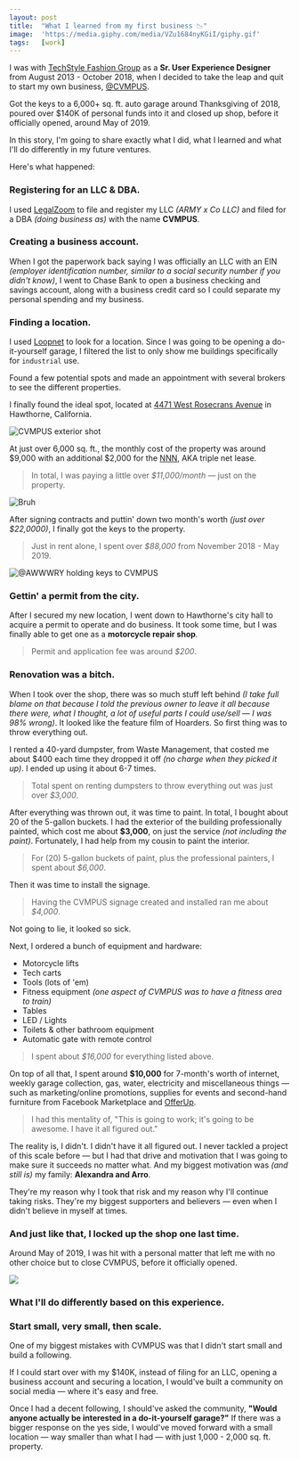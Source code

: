 ```yaml
---
layout: post
title:  "What I learned from my first business 📉"
image:  'https://media.giphy.com/media/VZu1684nyKGiI/giphy.gif'
tags:   [work]
---
```


I was with [TechStyle Fashion Group](https://www.techstyle.com) as a **Sr. User Experience Designer** from August 2013 - October 2018, when I decided to take the leap and quit to start my own business, [@CVMPUS](https://www.instagram.com/cvmpus).

Got the keys to a 6,000+ sq. ft. auto garage around Thanksgiving of 2018, poured over $140K of personal funds into it and closed up shop, before it officially opened, around May of 2019.

In this story, I'm going to share exactly what I did, what I learned and what I'll do differently in my future ventures.

Here's what happened:

### Registering for an LLC & DBA.
I used [LegalZoom](https://www.legalzoom) to file and register my LLC *(ARMY x Co LLC)* and filed for a DBA *(doing business as)* with the name **CVMPUS**.

### Creating a business account.
When I got the paperwork back saying I was officially an LLC with an EIN *(employer identification number, similar to a social security number if you didn't know)*, I went to Chase Bank to open a business checking and savings account, along with a business credit card so I could separate my personal spending and my business.

### Finding a location.
I used [Loopnet](https://www.loopnet.com) to look for a location. Since I was going to be opening a do-it-yourself garage, I filtered the list to only show me buildings specifically for `industrial` use.

Found a few potential spots and made an appointment with several brokers to see the different properties.

I finally found the ideal spot, located at [4471 West Rosecrans Avenue](https://www.google.com/maps/place/4471+Rosecrans+Ave,+Hawthorne,+CA+90250/@33.9022441,-118.3567158,17z/data=!3m1!4b1!4m5!3m4!1s0x80c2b4312ea34bd7:0xbe8d08a8c4a44364!8m2!3d33.9022441!4d-118.3545271) in Hawthorne, California.

![CVMPUS exterior shot](https://s3-media2.fl.yelpcdn.com/bphoto/8xPR8Hgo4d4EHSSDHwytLg/o.jpg)

At just over 6,000 sq. ft., the monthly cost of the property was around $9,000 with an additional $2,000 for the [NNN](https://www.investopedia.com/terms/t/triple-net-lease-nnn.asp), AKA triple net lease.

> In total, I was paying a little over *$11,000/month* — just on the property.

![Bruh](https://media.giphy.com/media/NrqabhEpXWsGA/giphy.gif)

After signing contracts and puttin' down two month's worth *(just over $22,0000)*, I finally got the keys to the property.

> Just in rent alone, I spent over *$88,000* from November 2018 - May 2019.

![@AWWWRY holding keys to CVMPUS](https://scontent-lax3-1.cdninstagram.com/v/t51.2885-15/e35/46111277_270358837003689_1627708523896395599_n.jpg?_nc_ht=scontent-lax3-1.cdninstagram.com&_nc_cat=109&_nc_ohc=OSYkfBsY77gAX-r0A4m&oh=8e5da637f129dc47ec7563dc859f7203&oe=5EA46C4E)

### Gettin' a permit from the city.
After I secured my new location, I went down to Hawthorne's city hall to acquire a permit to operate and do business. It took some time, but I was finally able to get one as a **motorcycle repair shop**.

> Permit and application fee was around *$200*.

### Renovation was a bitch.
When I took over the shop, there was so much stuff left behind *(I take full blame on that because I told the previous owner to leave it all because there were, what I thought, a lot of useful parts I could use/sell — I was 98% wrong)*. It looked like the feature film of Hoarders. So first thing was to throw everything out.

I rented a 40-yard dumpster, from Waste Management, that costed me about $400 each time they dropped it off *(no charge when they picked it up)*. I ended up using it about 6-7 times.

> Total spent on renting dumpsters to throw everything out was just over *$3,000*.

After everything was thrown out, it was time to paint. In total, I bought about 20 of the 5-gallon buckets. I had the exterior of the building professionally painted, which cost me about **$3,000**, on just the service *(not including the paint)*. Fortunately, I had help from my cousin to paint the interior.

> For (20) 5-gallon buckets of paint, plus the professional painters, I spent about *$6,000*.

Then it was time to install the signage.

> Having the CVMPUS signage created and installed ran me about *$4,000*.

Not going to lie, it looked so sick.

Next, I ordered a bunch of equipment and hardware:

* Motorcycle lifts
* Tech carts
* Tools (lots of 'em)
* Fitness equipment *(one aspect of CVMPUS was to have a fitness area to train)*
* Tables
* LED / Lights
* Toilets & other bathroom equipment
* Automatic gate with remote control

> I spent about *$16,000* for everything listed above.

On top of all that, I spent around **$10,000** for 7-month's worth of internet, weekly garage collection, gas, water, electricity and miscellaneous things — such as marketing/online promotions, supplies for events and second-hand furniture from Facebook Marketplace and [OfferUp](https://offerup.com/).

> I had this mentality of, "This is going to work; it's going to be awesome. I have it all figured out."

The reality is, I didn't. I didn't have it all figured out. I never tackled a project of this scale before — but I had that drive and motivation that I was going to make sure it succeeds no matter what. And my biggest motivation was *(and still is)* my family: **Alexandra and Arro**.

They're my reason why I took that risk and my reason why I'll continue taking risks. They're my biggest supporters and believers — even when I didn't believe in myself at times.

### And just like that, I locked up the shop one last time.
Around May of 2019, I was hit with a personal matter that left me with no other choice but to close CVMPUS, before it officially opened.

![](https://media.giphy.com/media/6bWNHVAoj7tNS/giphy.gif)

### What I'll do differently based on this experience.

### Start small, very small, then scale.
One of my biggest mistakes with CVMPUS was that I didn't start small and build a following.

If I could start over with my $140K, instead of filing for an LLC, opening a business account and securing a location, I would've built a community on social media — where it's easy and free.

Once I had a decent following, I should've asked the community, **"Would anyone actually be interested in a do-it-yourself garage?"** If there was a bigger response on the yes side, I would've moved forward with a small location — way smaller than what I had — with just 1,000 - 2,000 sq. ft. property.